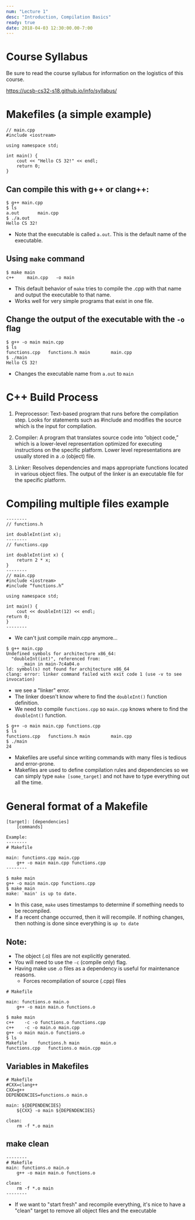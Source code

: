 ```yaml
---
num: "Lecture 1"
desc: "Introduction, Compilation Basics"
ready: true
date: 2018-04-03 12:30:00.00-7:00
---
```


# Course Syllabus

Be sure to read the course syllabus for information on the logistics of this course.

<https://ucsb-cs32-s18.github.io/info/syllabus/>

# Makefiles (a simple example)

```
// main.cpp
#include <iostream>

using namespace std;

int main() {
	cout << "Hello CS 32!" << endl;
	return 0;
}
```

## Can compile this with g++ or clang++:

```
$ g++ main.cpp
$ ls
a.out		main.cpp
$ ./a.out
Hello CS 32!
```

* Note that the executable is called `a.out`. This is the default name of the executable.

## Using `make` command

```
$ make main
c++     main.cpp   -o main
```

* This default behavior of `make` tries to compile the .cpp with that name and output the executable to that name.
* Works well for very simple programs that exist in one file.

## Change the output of the executable with the `-o` flag
```
$ g++ -o main main.cpp
$ ls
functions.cpp	functions.h	main		main.cpp
$ ./main
Hello CS 32!
```
* Changes the executable name from `a.out` to `main`

# C++ Build Process

1. Preprocessor: Text-based program that runs before the compilation step. Looks for statements such as #include and modifies the source which is the input for compilation.

2. Compiler: A program that translates source code into “object code,” which is a lower-level representation optimized for executing instructions on the specific platform. Lower level representations are usually stored in a .o (object) file.

3. Linker: Resolves dependencies and maps appropriate functions located in various object files. The output of the linker is an executable file for the specific platform.

# Compiling multiple files example
```
--------
// functions.h

int doubleInt(int x);
--------
// functions.cpp

int doubleInt(int x) {
	return 2 * x;
}
--------
// main.cpp
#include <iostream>
#include “functions.h”

using namespace std;

int main() {
	cout << doubleInt(12) << endl;
return 0;
}
--------
```
* We can't just compile main.cpp anymore...
```
$ g++ main.cpp
Undefined symbols for architecture x86_64:
  "doubleInt(int)", referenced from:
      _main in main-7c4a04.o
ld: symbol(s) not found for architecture x86_64
clang: error: linker command failed with exit code 1 (use -v to see invocation)
```
* we see a "linker" error.
* The linker doesn't know where to find the `doubleInt()` function definition.
* We need to compile `functions.cpp` so `main.cpp` knows where to find the `doubleInt()` function.
```
$ g++ -o main main.cpp functions.cpp
$ ls
functions.cpp	functions.h	main		main.cpp
$ ./main
24
```
* Makefiles are useful since writing commands with many files is tedious and error-prone.
* Makefiles are used to define compilation rules and dependencies so we can simply type `make [some_target]` and not have to type everything out all the time.

# General format of a Makefile
```
[target]: [dependencies]
	[commands]

Example:
--------
# Makefile

main: functions.cpp main.cpp
	g++ -o main main.cpp functions.cpp
--------

$ make main
g++ -o main main.cpp functions.cpp
$ make main
make: `main' is up to date.

```
* In this case, `make` uses timestamps to determine if something needs to be recompiled.
* If a recent change occurred, then it will recompile. If nothing changes, then nothing is done since everything is `up to date`

## Note:
* The object (.o) files are not explicitly generated.
* You will need to use the `-c` (compile only) flag.
* Having make use .o files as a dependency is useful for maintenance reasons.
	* Forces recompilation of source (.cpp) files

```
# Makefile

main: functions.o main.o
	g++ -o main main.o functions.o

$ make main
c++    -c -o functions.o functions.cpp
c++    -c -o main.o main.cpp
g++ -o main main.o functions.o
$ ls
Makefile	functions.h	main		main.o
functions.cpp	functions.o	main.cpp
```
## Variables in Makefiles
```
# Makefile
#CXX=clang++
CXX=g++
DEPENDENCIES=functions.o main.o

main: ${DEPENDENCIES}
	${CXX} -o main ${DEPENDENCIES}

clean:
	rm -f *.o main
```

## make clean
```
--------
# Makefile
main: functions.o main.o
	g++ -o main main.o functions.o

clean:
	rm -f *.o main
--------
```
* If we want to "start fresh" and recompile everything, it's nice to have a "clean" target to remove all object files and the executable

